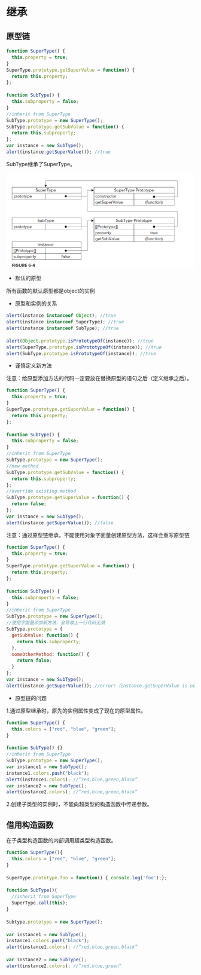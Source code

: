 # 继承
## 原型链 

```javascript
function SuperType() {
  this.property = true;
}
SuperType.prototype.getSuperValue = function() {
  return this.property;
};

function SubType() {
  this.subproperty = false;
}
//inherit from SuperType
SubType.prototype = new SuperType();
SubType.prototype.getSubValue = function() {
  return this.subproperty;
};
var instance = new SubType();
alert(instance.getSuperValue()); //true
```
SubType继承了SuperType。     


![prototype chaining](https://github.com/IVYGOU/pictures/blob/master/Figure6-4.png)   

* 默认的原型

所有函数的默认原型都是object的实例


* 原型和实例的关系   

```javascript
alert(instance instanceof Object); //true
alert(instance instanceof SuperType); //true
alert(instance instanceof SubType); //true

alert(Object.prototype.isPrototypeOf(instance)); //true
alert(SuperType.prototype.isPrototypeOf(instance)); //true
alert(SubType.prototype.isPrototypeOf(instance)); //true
```  


* 谨慎定义新方法    

注意：给原型添加方法的代码一定要放在替换原型的语句之后（定义继承之后）。 

```javascript
function SuperType() {
  this.property = true;
}
SuperType.prototype.getSuperValue = function() {
  return this.property;
};

function SubType() {
  this.subproperty = false;
}
//inherit from SuperType
SubType.prototype = new SuperType();
//new method
SubType.prototype.getSubValue = function() {
  return this.subproperty;
};
//override existing method
SubType.prototype.getSuperValue = function() {
  return false;
};
var instance = new SubType();
alert(instance.getSuperValue()); //false
```   


注意：通过原型链继承，不能使用对象字面量创建原型方法，这样会重写原型链

```javascript
function SuperType() {
  this.property = true;
}
SuperType.prototype.getSuperValue = function() {
  return this.property;
};

function SubType() {
  this.subproperty = false;
}
//inherit from SuperType
SubType.prototype = new SuperType();
//使用字面量添加新方法，会导致上一行代码无效
SubType.prototype = {
  getSubValue: function() {
    return this.subproperty;
  },
  someOtherMethod: function() {
    return false;
  }
};
var instance = new SubType();
alert(instance.getSuperValue()); //error!（instance.getSuperValue is not a function）
```

* 原型链的问题   

1.通过原型继承时，原先的实例属性变成了现在的原型属性。 

```javascript
function SuperType() {
  this.colors = ["red", "blue", "green"];
}

function SubType() {}
//inherit from SuperType
SubType.prototype = new SuperType();
var instance1 = new SubType();
instance1.colors.push("black");
alert(instance1.colors); //”red,blue,green,black”
var instance2 = new SubType();
alert(instance2.colors); //”red,blue,green,black”
```  

2.创建子类型的实例时，不能向超类型的构造函数中传递参数。  

## 借用构造函数  

在子类型构造函数的内部调用超类型构造函数。  

```javascript
function SuperType(){
  this.colors = ["red", "blue", "green"];
}

SuperType.prototype.foo = function() { console.log('foo');};

function SubType(){
  //inherit from SuperType
  SuperType.call(this);
}

Subtype.prototype = new SuperType();
                
var instance1 = new SubType();
instance1.colors.push("black");
alert(instance1.colors); //”red,blue,green,black”

var instance2 = new SubType();
alert(instance2.colors); //”red,blue,green”
```

